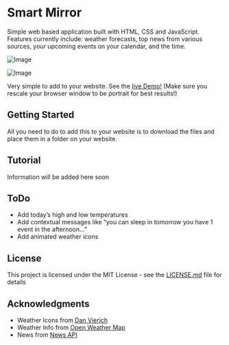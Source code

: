 # Smart Mirror

Simple web based application built with HTML, CSS and JavaScript. Features currently include: weather forecasts, top news from various sources, your upcoming events on your calendar, and the time.

![Image](https://user-images.githubusercontent.com/22968283/29177274-461d563c-7dbc-11e7-9cd4-92fb5dead615.jpg)

![Image](https://user-images.githubusercontent.com/22968283/29177182-fa766750-7dbb-11e7-8ebd-b3c83281f70e.png)


Very simple to add to your website.
See the [live Demo!](http://johndavidanthony.me/Pages/SmartMirror/SmartMirror.html) (Make sure you rescale your browser window to be portrait for best results!)

## Getting Started

All you need to do to add this to your website is to download the files and place them in a folder on your website.

## Tutorial
Information will be added here soon

## ToDo
* Add today’s high and low temperatures
* Add contextual messages like “you can sleep in tomorrow you have 1 event in the afternoon…”
* Add animated weather icons


## License

This project is licensed under the MIT License - see the [LICENSE.md](LICENSE.md) file for details

## Acknowledgments

* Weather Icons from [Dan Vierich](http://www.danvierich.de/weather/)
* Weather Info from [Open Weather Map](https://openweathermap.org)
* News from [News API](https://newsapi.org)

